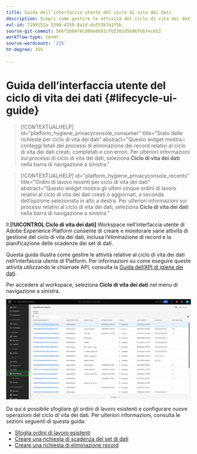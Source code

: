 ```yaml
---
title: Guida dell’interfaccia utente del ciclo di vita dei dati
description: Scopri come gestire le attività del ciclo di vita dei dati nell’interfaccia utente di Adobe Experience Platform.
exl-id: 7199151a-5390-4150-8a1d-daf53b7a1f5b
source-git-commit: 566f1b6478cd0de0691cfb2301d5b86fbbfece52
workflow-type: tm+mt
source-wordcount: '225'
ht-degree: 35%

---
```


# Guida dell’interfaccia utente del ciclo di vita dei dati {#lifecycle-ui-guide}

>[!CONTEXTUALHELP]
>id="platform_hygiene_privacyconsole_consumer"
>title="Stato delle richieste per ciclo di vita dei dati"
>abstract="Questo widget mostra i conteggi totali dei processi di eliminazione dei record relativi al ciclo di vita dei dati creati, completati e con errori. Per ulteriori informazioni sui processi di ciclo di vita dei dati, seleziona **Ciclo di vita dei dati** nella barra di navigazione a sinistra."

>[!CONTEXTUALHELP]
>id="platform_hygiene_privacyconsole_recents"
>title="Ordini di lavoro recenti per ciclo di vita dei dati"
>abstract="Questo widget mostra gli ultimi cinque ordini di lavoro relativi al ciclo di vita dei dati creati o aggiornati, a seconda dell’opzione selezionata in alto a destra. Per ulteriori informazioni sui processi relativi al ciclo di vita dei dati, seleziona **Ciclo di vita dei dati** nella barra di navigazione a sinistra."

Il **[!UICONTROL Ciclo di vita dei dati]** Workspace nell’interfaccia utente di Adobe Experience Platform consente di creare e monitorare varie attività di gestione del ciclo di vita dei dati, inclusa l’eliminazione di record e la pianificazione delle scadenze dei set di dati.

Questa guida illustra come gestire le attività relative al ciclo di vita dei dati nell’interfaccia utente di Platform. Per informazioni su come eseguire queste attività utilizzando le chiamate API, consulta la [Guida dell’API di igiene dei dati](../api/overview.md).

Per accedere al workspace, seleziona **Ciclo di vita dei dati** nel menu di navigazione a sinistra.

![Il [!UICONTROL Ciclo di vita dei dati] nell’interfaccia utente di Platform, con [!UICONTROL Ciclo di vita dei dati] evidenziato nella barra di navigazione a sinistra.](../images/ui/overview/home.png)

Da qui è possibile sfogliare gli ordini di lavoro esistenti e configurare nuove operazioni del ciclo di vita dei dati. Per ulteriori informazioni, consulta le sezioni seguenti di questa guida:

* [Sfoglia ordini di lavoro esistenti](./browse.md)
* [Creare una richiesta di scadenza del set di dati](./dataset-expiration.md)
* [Creare una richiesta di eliminazione record](./record-delete.md)
